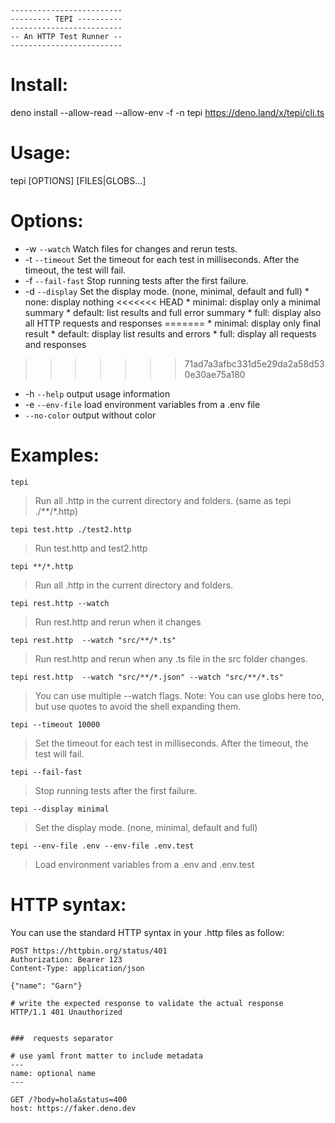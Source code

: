 
```
-------------------------
--------- TEPI ----------
-------------------------
-- An HTTP Test Runner --
-------------------------

```

# Install:

deno install --allow-read --allow-env -f -n tepi https://deno.land/x/tepi/cli.ts



# Usage:

tepi [OPTIONS] [FILES|GLOBS...]

# Options:

* -w `--watch`         Watch files for changes and rerun tests.
* -t `--timeout`       Set the timeout for each test in milliseconds. After the timeout, the test will fail.
* -f `--fail-fast`     Stop running tests after the first failure.
* -d `--display`       Set the display mode. (none, minimal, default and full)
         *  none: display nothing
<<<<<<< HEAD
         *  minimal: display only a minimal summary
         *  default: list results and full error summary
         *  full: display also all HTTP requests and responses
=======
         *  minimal: display only final result
         *  default: display list results and errors
         *  full: display all requests and responses
>>>>>>> 71ad7a3afbc331d5e29da2a58d530e30ae75a180
* -h `--help`          output usage information
* -e `--env-file`     load environment variables from a .env file
*    `--no-color`     output without color

# Examples:

`tepi`
> Run all .http in the current directory and folders. (same as tepi ./**/*.http)

`tepi test.http ./test2.http`
> Run test.http and test2.http


`tepi **/*.http`
> Run all .http in the current directory and folders.


`tepi rest.http --watch`
> Run rest.http and rerun when it changes



`tepi rest.http  --watch "src/**/*.ts"`
> Run rest.http and rerun when any .ts file in the src folder changes.


`tepi rest.http  --watch "src/**/*.json" --watch "src/**/*.ts"`
> You can use multiple --watch flags.
> Note: You can use globs here too, but use quotes to avoid the shell expanding them.

`tepi --timeout 10000`
> Set the timeout for each test in milliseconds. After the timeout, the test will fail.

`tepi --fail-fast`
> Stop running tests after the first failure.

`tepi --display minimal`
> Set the display mode. (none, minimal, default and full)

`tepi --env-file .env --env-file .env.test`
> Load environment variables from a .env and .env.test


# HTTP syntax:

You can use the standard HTTP syntax in your .http files as follow:

```
POST https://httpbin.org/status/401
Authorization: Bearer 123
Content-Type: application/json

{"name": "Garn"}

# write the expected response to validate the actual response
HTTP/1.1 401 Unauthorized


###  requests separator

# use yaml front matter to include metadata
---
name: optional name
---

GET /?body=hola&status=400
host: https://faker.deno.dev

```
